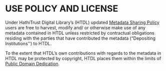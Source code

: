 # USE POLICY AND LICENSE
Under HathiTrust Digital Library’s (HTDL) updated [Metadata Sharing Policy](URL 'https://www.hathitrust.org/metadata-sharing-policy-2019') users are free to harvest, modify and/ or otherwise make use of any metadata contained in HTDL unless restricted by contractual obligations residing with the parties that have contributed the metadata (“Depositing Institutions'') to HTDL. 

To the extent that HTDL’s own contributions with regards to the metadata in HTDL may be protected by copyright, HTDL places them within the limits of [Public Domain Dedication](URL 'https://creativecommons.org/publicdomain/zero/1.0/CC0').
